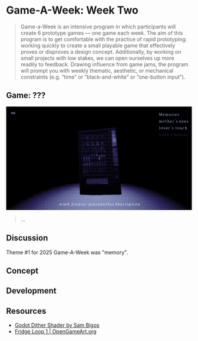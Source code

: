# Game-A-Week: Week Two

> Game-a-Week is an intensive program in which participants will create 6 prototype games  — one game each week. The aim of this program is to get comfortable with the practice of rapid prototyping: working quickly to create a small playable game that effectively proves or disproves a design concept. Additionally, by working on small projects with low stakes, we can open ourselves up more readily to feedback. Drawing influence from game jams, the program will prompt you with weekly thematic, aesthetic, or mechanical constraints (e.g. “time” or “black-and-white” or “one-button input”).

## Game: ???

!["Showcase image"](/showcase/Screenshot_2025-01-27_232610.png)

> ...


## Discussion

Theme #1 for 2025 Game-A-Week was "memory". 


## Concept



## Development


## Resources
* [Godot Dither Shader by Sam Bigos](https://github.com/samuelbigos/godot_dither_shader/)
* [Fridge Loop 1 | OpenGameArt.org](https://opengameart.org/content/fridge-loop-1) 